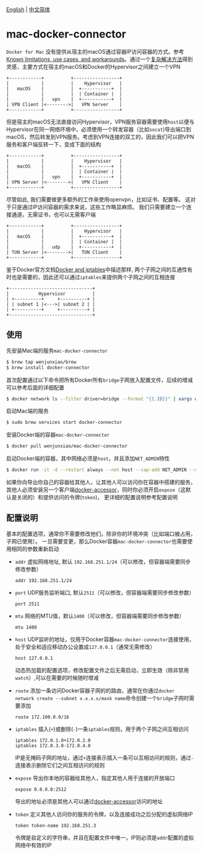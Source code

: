 [English](https://github.com/wenjunxiao/mac-docker-connector/blob/master/README.md) | [中文简体](https://github.com/wenjunxiao/mac-docker-connector/blob/master/README-ZH.md)

# mac-docker-connector

  `Docker for Mac` 没有提供从宿主的macOS通过容器IP访问容器的方式。参考[Known limitations, use cases, and workarounds](https://docs.docker.com/docker-for-mac/networking/#i-cannot-ping-my-containers)。通过一个[复杂解决方法](https://pjw.io/articles/2018/04/25/access-to-the-container-network-of-docker-for-mac/)得到灵感，主要方式在宿主的macOS和Docker的Hypervisor之间建立一个VPN
```
+------------+          +-----------------+
|            |          |    Hypervisor   |
|   macOS    |          |  +-----------+  |
|            |          |  | Container |  |
|            |   vpn    |  +-----------+  |
| VPN Client |<-------->|   VPN Server    |
+------------+          +-----------------+
```
  但是宿主的macOS无法直接访问Hypervisor，VPN服务容器需要使用`host`以便与Hypervisor在同一网络环境中，必须使用一个转发容器（比如`socat`)导出端口到macOS，然后转发到VPN服务。考虑到VPN连接的双工的，因此我们可以把VPN服务和客户端反转一下，变成下面的结构
```
+------------+          +-----------------+
|            |          |    Hypervisor   |
|   macOS    |          |  +-----------+  |
|            |          |  | Container |  |
|            |   vpn    |  +-----------+  |
| VPN Server |<-------->|   VPN Client    |
+------------+          +-----------------+
```
  尽管如此, 我们需要做更多额外的工作来使用openvpn，比如证书、配置等。
  这对于只是通过IP访问容器的需求来说，这些工作略显麻烦。
  我们只需要建立一个连接通道，无需证书，也可以无需客户端
```
+------------+          +-----------------+
|            |          |    Hypervisor   |
|   macOS    |          |  +-----------+  |
|            |          |  | Container |  |
|            |   udp    |  +-----------+  |
| TUN Server |<-------->|   TUN Client    |
+------------+          +-----------------+
```
  鉴于Docker官方文档[Docker and iptables](https://docs.docker.com/network/iptables/)中描述那样,
  两个子网之间的互通性有时也是需要的，因此还可以通过`iptables`来提供两个子网之间的互相连接
```
+-------------------------------+ 
|           Hypervisor          | 
| +----------+     +----------+ | 
| | subnet 1 |<--->| subnet 2 | |
| +----------+     +----------+ |
+-------------------------------+
```

## 使用

  先安装Mac端的服务`mac-docker-connector`
```bash
$ brew tap wenjunxiao/brew
$ brew install docker-connector
```

  首次配置通过以下命令把所有Docker所有`bridge`子网放入配置文件，后续的增减可以参考后面的详细配置
```bash
$ docker network ls --filter driver=bridge --format "{{.ID}}" | xargs docker network inspect --format "route {{range .IPAM.Config}}{{.Subnet}}{{end}}" >> /usr/local/etc/docker-connector.conf
```

  启动Mac端的服务
```bash
$ sudo brew services start docker-connector
```

  安装Docker端的容器`mac-docker-connector`
```bash
$ docker pull wenjunxiao/mac-docker-connector
```

  启动Docker端的容器，其中网络必须是`host`，并且添加`NET_ADMIN`特性
```bash
$ docker run -it -d --restart always --net host --cap-add NET_ADMIN --name mac-connector wenjunxiao/mac-docker-connector
```

  如果你向导出你自己的容器给其他人，让其他人可以访问你在容器中搭建的服务，其他人必须安装另一个客户端[docker-accessor](./accessor)，同时你必须开启`expose`（这默认是关闭的）和提供访问的令牌(`token`)，
  更详细的配置说明参考配置说明

## 配置说明

  基本的配置选项，通常你不需要修改他们，除非你的环境冲突（比如端口被占用，子网已使用）。
  一旦需要变更，那么Docker容器`mac-docker-connector`也需要使用相同的参数重新启动
* `addr` 虚拟网络地址, 默认 `192.168.251.1/24`（可以修改，但容器端需要同步修改参数）
  ```
  addr 192.168.251.1/24
  ```
* `port` UDP服务监听端口, 默认`2511`（可以修改，但容器端需要同步修改参数）
  ```
  port 2511
  ```
* `mtu` 网络的MTU值，默认`1400`（可以修改，但容器端需要同步修改参数）
  ```
  mtu 1400
  ```
* `host` UDP监听的地址，仅用于Docker容器`mac-docker-connector`连接使用，处于安全和适应移动办公设置成`127.0.0.1`（通常无需修改）
  ```
  host 127.0.0.1
  ```

  动态热加载的配置选项，修改配置文件之后无需启动，立即生效（除非禁用`watch`）,可以在需要的时候随时增减
* `route` 添加一条访问Docker容器子网的的路由，通常在你通过`docker network create --subnet x.x.x.x/mask name`命令创建一个`bridge`子网时需要添加
  ```
  route 172.100.0.0/16
  ```
* `iptables` 插入(`+`)或删除(`-`)一条`iptables`规则，用于两个子网之间互相访问
  ```
  iptables 172.0.1.0+172.0.2.0
  iptables 172.0.3.0-172.0.4.0
  ```
  IP是无掩码子网的地址，通过`+`连接表示插入一条可以互相访问的规则，通过`-`连接表示删除它们之间互相访问的规则
* `expose` 导出你本地的容器给其他人，指定其他人用于连接的开放端口
  ```
  expose 0.0.0.0:2512
  ```
  导出的地址必须是其他人可以通过[docker-accessor](./accessor)访问的地址
* `token` 定义其他人访问你的服务的令牌，以及连接成功之后分配的虚拟网络IP
  ```
  token token-name 192.168.251.3
  ```
  令牌是自定义的字符串，并且在配置文件中唯一，IP则必须是`addr`配置的虚拟网络中有效的IP
